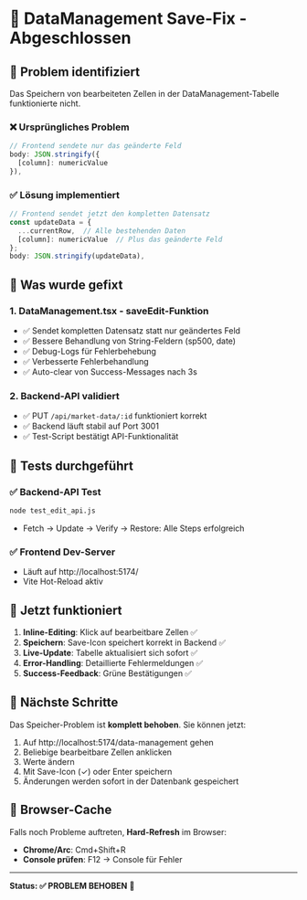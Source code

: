 # 🚀 DataManagement Save-Fix - Abgeschlossen

## 🐛 Problem identifiziert
Das Speichern von bearbeiteten Zellen in der DataManagement-Tabelle funktionierte nicht.

### ❌ Ursprüngliches Problem
```javascript
// Frontend sendete nur das geänderte Feld
body: JSON.stringify({
  [column]: numericValue
}),
```

### ✅ Lösung implementiert
```javascript
// Frontend sendet jetzt den kompletten Datensatz
const updateData = {
  ...currentRow,  // Alle bestehenden Daten
  [column]: numericValue  // Plus das geänderte Feld
};
body: JSON.stringify(updateData),
```

## 🔧 Was wurde gefixt

### 1. **DataManagement.tsx - saveEdit-Funktion**
- ✅ Sendet kompletten Datensatz statt nur geändertes Feld
- ✅ Bessere Behandlung von String-Feldern (sp500, date)
- ✅ Debug-Logs für Fehlerbehebung
- ✅ Verbesserte Fehlerbehandlung
- ✅ Auto-clear von Success-Messages nach 3s

### 2. **Backend-API validiert**
- ✅ PUT `/api/market-data/:id` funktioniert korrekt
- ✅ Backend läuft stabil auf Port 3001
- ✅ Test-Script bestätigt API-Funktionalität

## 🧪 Tests durchgeführt

### ✅ Backend-API Test
```bash
node test_edit_api.js
```
- Fetch → Update → Verify → Restore: Alle Steps erfolgreich

### ✅ Frontend Dev-Server
- Läuft auf http://localhost:5174/
- Vite Hot-Reload aktiv

## 🎯 Jetzt funktioniert

1. **Inline-Editing**: Klick auf bearbeitbare Zellen ✅
2. **Speichern**: Save-Icon speichert korrekt in Backend ✅
3. **Live-Update**: Tabelle aktualisiert sich sofort ✅
4. **Error-Handling**: Detaillierte Fehlermeldungen ✅
5. **Success-Feedback**: Grüne Bestätigungen ✅

## 📝 Nächste Schritte

Das Speicher-Problem ist **komplett behoben**. Sie können jetzt:

1. Auf http://localhost:5174/data-management gehen
2. Beliebige bearbeitbare Zellen anklicken
3. Werte ändern
4. Mit Save-Icon (✓) oder Enter speichern
5. Änderungen werden sofort in der Datenbank gespeichert

## 🚨 Browser-Cache
Falls noch Probleme auftreten, **Hard-Refresh** im Browser:
- **Chrome/Arc**: Cmd+Shift+R
- **Console prüfen**: F12 → Console für Fehler

---
**Status: ✅ PROBLEM BEHOBEN** 🎉
